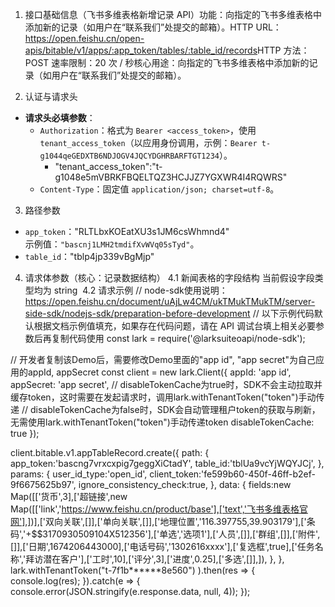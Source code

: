 1. 接口基础信息（飞书多维表格新增记录 API）​
功能：向指定的飞书多维表格中添加新的记录（如用户在“联系我们”处提交的邮箱）。​
HTTP URL：https://open.feishu.cn/open-apis/bitable/v1/apps/:app_token/tables/:table_id/records​
HTTP 方法：POST​
速率限制：20 次 / 秒​
核心用途：向指定的飞书多维表格中添加新的记录（如用户在“联系我们”处提交的邮箱）。​

2. 认证与请求头​
- **请求头必填参数**：
  - `Authorization`：格式为 `Bearer <access_token>`，使用`tenant_access_token`（以应用身份调用，示例：`Bearer t-g1044qeGEDXTB6NDJOGV4JQCYDGHRBARFTGT1234`）。
    - "tenant_access_token":"t-g1048e5mVBRKFBQELTQZ3HCJJZ7YGXWR4I4RQWRS"
  - `Content-Type`：固定值 `application/json; charset=utf-8`。

3. 路径参数
- `app_token`："RLTLbxKOEatXU3s1JM6csWhmnd4"  
  示例值：`"bascnj1LMH2tmdifXvWVq05sTyd"`。
- `table_id`："tblp4jp339vBgMjp" 

4. 请求体参数（核心：记录数据结构）​
4.1 新闻表格的字段结构
当前假设字段类型均为 string
​
4.2 请求示例
// node-sdk使用说明：https://open.feishu.cn/document/uAjLw4CM/ukTMukTMukTM/server-side-sdk/nodejs-sdk/preparation-before-development
// 以下示例代码默认根据文档示例值填充，如果存在代码问题，请在 API 调试台填上相关必要参数后再复制代码使用
const lark = require('@larksuiteoapi/node-sdk');

// 开发者复制该Demo后，需要修改Demo里面的"app id", "app secret"为自己应用的appId, appSecret
const client = new lark.Client({
    appId: 'app id',
    appSecret: 'app secret',
    // disableTokenCache为true时，SDK不会主动拉取并缓存token，这时需要在发起请求时，调用lark.withTenantToken("token")手动传递
    // disableTokenCache为false时，SDK会自动管理租户token的获取与刷新，无需使用lark.withTenantToken("token")手动传递token
    disableTokenCache: true
});

client.bitable.v1.appTableRecord.create({
        path: {
                app_token:'bascng7vrxcxpig7geggXiCtadY',
                table_id:'tblUa9vcYjWQYJCj',
        },
        params: {
                user_id_type:'open_id',
                client_token:'fe599b60-450f-46ff-b2ef-9f6675625b97',
                ignore_consistency_check:true,
        },
        data: {
                fields:new Map([['货币',3],['超链接',new Map([['link','https://www.feishu.cn/product/base'],['text','飞书多维表格官网'],])],['双向关联',[]],['单向关联',[]],['地理位置','116.397755,39.903179'],['条码','+$$3170930509104X512356'],['单选','选项1'],['人员',[]],['群组',[]],['附件',[]],['日期',1674206443000],['电话号码','1302616xxxx'],['复选框',true],['任务名称','拜访潜在客户'],['工时',10],['评分',3],['进度',0.25],['多选',[]],]),
        },
},
    lark.withTenantToken("t-7f1b******8e560")
).then(res => {
    console.log(res);
}).catch(e => {
    console.error(JSON.stringify(e.response.data, null, 4));
});

